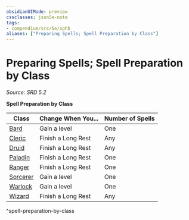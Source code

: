 ```yaml
---
obsidianUIMode: preview
cssclasses: json5e-note
tags:
- compendium/src/5e/xphb
aliases: ["Preparing Spells; Spell Preparation by Class"]
---
```

# Preparing Spells; Spell Preparation by Class
*Source: SRD 5.2* 

**Spell Preparation by Class**

| Class | Change When You... | Number of Spells |
|-------|--------------------|------------------|
| [Bard](bard-xphb.md) | Gain a level | One |
| [Cleric](cleric-xphb.md) | Finish a Long Rest | Any |
| [Druid](druid-xphb.md) | Finish a Long Rest | Any |
| [Paladin](paladin-xphb.md) | Finish a Long Rest | One |
| [Ranger](ranger-xphb.md) | Finish a Long Rest | One |
| [Sorcerer](sorcerer-xphb.md) | Gain a level | One |
| [Warlock](warlock-xphb.md) | Gain a level | One |
| [Wizard](wizard-xphb.md) | Finish a Long Rest | Any |
^spell-preparation-by-class